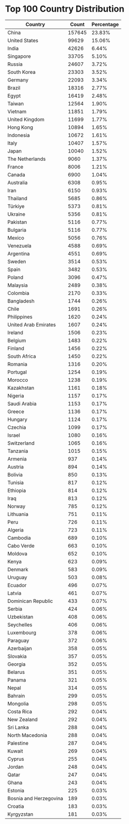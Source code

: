 # Top 100 Country Distribution
| Country | Count | Percentage |
|----|----|----|
| China | 157645 | 23.83% |
| United States | 99629 | 15.06% |
| India | 42626 | 6.44% |
| Singapore | 33705 | 5.10% |
| Russia | 24607 | 3.72% |
| South Korea | 23303 | 3.52% |
| Germany | 22093 | 3.34% |
| Brazil | 18316 | 2.77% |
| Egypt | 16419 | 2.48% |
| Taiwan | 12564 | 1.90% |
| Vietnam | 11851 | 1.79% |
| United Kingdom | 11699 | 1.77% |
| Hong Kong | 10894 | 1.65% |
| Indonesia | 10672 | 1.61% |
| Italy | 10407 | 1.57% |
| Japan | 10040 | 1.52% |
| The Netherlands | 9060 | 1.37% |
| France | 8006 | 1.21% |
| Canada | 6900 | 1.04% |
| Australia | 6308 | 0.95% |
| Iran | 6150 | 0.93% |
| Thailand | 5685 | 0.86% |
| Türkiye | 5373 | 0.81% |
| Ukraine | 5356 | 0.81% |
| Pakistan | 5116 | 0.77% |
| Bulgaria | 5116 | 0.77% |
| Mexico | 5056 | 0.76% |
| Venezuela | 4588 | 0.69% |
| Argentina | 4551 | 0.69% |
| Sweden | 3514 | 0.53% |
| Spain | 3482 | 0.53% |
| Poland | 3096 | 0.47% |
| Malaysia | 2489 | 0.38% |
| Colombia | 2170 | 0.33% |
| Bangladesh | 1744 | 0.26% |
| Chile | 1691 | 0.26% |
| Philippines | 1620 | 0.24% |
| United Arab Emirates | 1607 | 0.24% |
| Ireland | 1506 | 0.23% |
| Belgium | 1483 | 0.22% |
| Finland | 1456 | 0.22% |
| South Africa | 1450 | 0.22% |
| Romania | 1316 | 0.20% |
| Portugal | 1254 | 0.19% |
| Morocco | 1238 | 0.19% |
| Kazakhstan | 1161 | 0.18% |
| Nigeria | 1157 | 0.17% |
| Saudi Arabia | 1153 | 0.17% |
| Greece | 1136 | 0.17% |
| Hungary | 1124 | 0.17% |
| Czechia | 1099 | 0.17% |
| Israel | 1080 | 0.16% |
| Switzerland | 1065 | 0.16% |
| Tanzania | 1015 | 0.15% |
| Armenia | 937 | 0.14% |
| Austria | 894 | 0.14% |
| Bolivia | 850 | 0.13% |
| Tunisia | 817 | 0.12% |
| Ethiopia | 814 | 0.12% |
| Iraq | 813 | 0.12% |
| Norway | 785 | 0.12% |
| Lithuania | 751 | 0.11% |
| Peru | 726 | 0.11% |
| Algeria | 723 | 0.11% |
| Cambodia | 689 | 0.10% |
| Cabo Verde | 663 | 0.10% |
| Moldova | 652 | 0.10% |
| Kenya | 623 | 0.09% |
| Denmark | 583 | 0.09% |
| Uruguay | 503 | 0.08% |
| Ecuador | 496 | 0.07% |
| Latvia | 461 | 0.07% |
| Dominican Republic | 433 | 0.07% |
| Serbia | 424 | 0.06% |
| Uzbekistan | 408 | 0.06% |
| Seychelles | 406 | 0.06% |
| Luxembourg | 378 | 0.06% |
| Paraguay | 372 | 0.06% |
| Azerbaijan | 358 | 0.05% |
| Slovakia | 357 | 0.05% |
| Georgia | 352 | 0.05% |
| Belarus | 351 | 0.05% |
| Panama | 321 | 0.05% |
| Nepal | 314 | 0.05% |
| Bahrain | 299 | 0.05% |
| Mongolia | 298 | 0.05% |
| Costa Rica | 292 | 0.04% |
| New Zealand | 292 | 0.04% |
| Sri Lanka | 288 | 0.04% |
| North Macedonia | 288 | 0.04% |
| Palestine | 287 | 0.04% |
| Kuwait | 269 | 0.04% |
| Cyprus | 255 | 0.04% |
| Jordan | 248 | 0.04% |
| Qatar | 247 | 0.04% |
| Ghana | 243 | 0.04% |
| Estonia | 225 | 0.03% |
| Bosnia and Herzegovina | 189 | 0.03% |
| Croatia | 183 | 0.03% |
| Kyrgyzstan | 181 | 0.03% |
